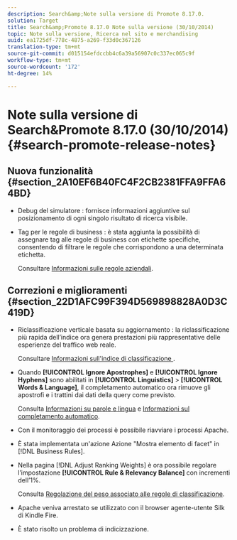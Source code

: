 ```yaml
---
description: Search&amp;Note sulla versione di Promote 8.17.0.
solution: Target
title: Search&amp;Promote 8.17.0 Note sulla versione (30/10/2014)
topic: Note sulla versione, Ricerca nel sito e merchandising
uuid: ea1725df-778c-4875-a269-f33d0c367126
translation-type: tm+mt
source-git-commit: d015154efdccbb4c6a39a56907c0c337ec065c9f
workflow-type: tm+mt
source-wordcount: '172'
ht-degree: 14%

---
```



# Note sulla versione di Search&amp;Promote 8.17.0 (30/10/2014){#search-promote-release-notes}

## Nuova funzionalità {#section_2A10EF6B40FC4F2CB2381FFA9FFA64BD}

* Debug del simulatore : fornisce informazioni aggiuntive sul posizionamento di ogni singolo risultato di ricerca visibile.
* Tag per le regole di business : è stata aggiunta la possibilità di assegnare tag alle regole di business con etichette specifiche, consentendo di filtrare le regole che corrispondono a una determinata etichetta.

   Consultare [Informazioni sulle regole aziendali](../c-about-rules-menu/c-about-business-rules.md#concept_2A93D76216754D3D8412CDEA00BD26BD).

## Correzioni e miglioramenti {#section_22D1AFC99F394D569898828A0D3C419D}

* Riclassificazione verticale basata su aggiornamento : la riclassificazione più rapida dell’indice ora genera prestazioni più rappresentative delle esperienze del traffico web reale.

   Consultare [Informazioni sull&#39;indice di classificazione ](../c-about-index-menu/c-about-re-rank-index.md#concept_147B0A9FCD51451787DA898E06F7C692).

* Quando **[!UICONTROL Ignore Apostrophes]** e **[!UICONTROL Ignore Hyphens]** sono abilitati in **[!UICONTROL Linguistics]** > **[!UICONTROL Words & Language]**, il completamento automatico ora rimuove gli apostrofi e i trattini dai dati della query come previsto.

   Consulta [Informazioni su parole e lingua](../c-about-linguistics-menu/c-about-words-and-language.md#concept_CEB4B9576F3C4E2EB87B352EEC738D79) e [Informazioni sul completamento automatico](../c-about-auto-complete.md#concept_093A9CD754864BA79B456FE4BEB64578).

* Con il monitoraggio dei processi è possibile riavviare i processi Apache.
* È stata implementata un&#39;azione  Azione &quot;Mostra elemento di facet&quot; in [!DNL Business Rules].
* Nella pagina [!DNL Adjust Ranking Weights] è ora possibile regolare l’impostazione **[!UICONTROL Rule & Relevancy Balance]** con incrementi dell’1%.

   Consulta [Regolazione del peso associato alle regole di classificazione](../c-about-rules-menu/c-about-ranking-rules.md#task_3CB6FC92A66F4D99874A42D55825DB64).

* Apache veniva arrestato se utilizzato con il browser agente-utente Silk di Kindle Fire.
* È stato risolto un problema di indicizzazione.

